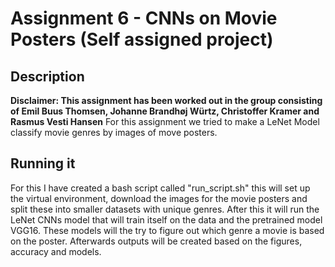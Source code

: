 # Assignment 6 - CNNs on Movie Posters (Self assigned project) 
## Description
**Disclaimer: This assignment has been worked out in the group consisting of Emil Buus Thomsen, Johanne Brandhøj Würtz, Christoffer Kramer and Rasmus Vesti Hansen** 
For this assignment we tried to make a LeNet Model classify movie genres by images of move posters.

## Running it
For this I have created a bash script called "run_script.sh" this will set up the virtual environment, download the images for the movie posters and split these into smaller datasets with unique genres. After this it will run the LeNet CNNs model that will train itself on the data and the pretrained model VGG16. These models will the try to figure out which genre a movie is based on the poster. Afterwards outputs will be created based on the figures, accuracy and models.  